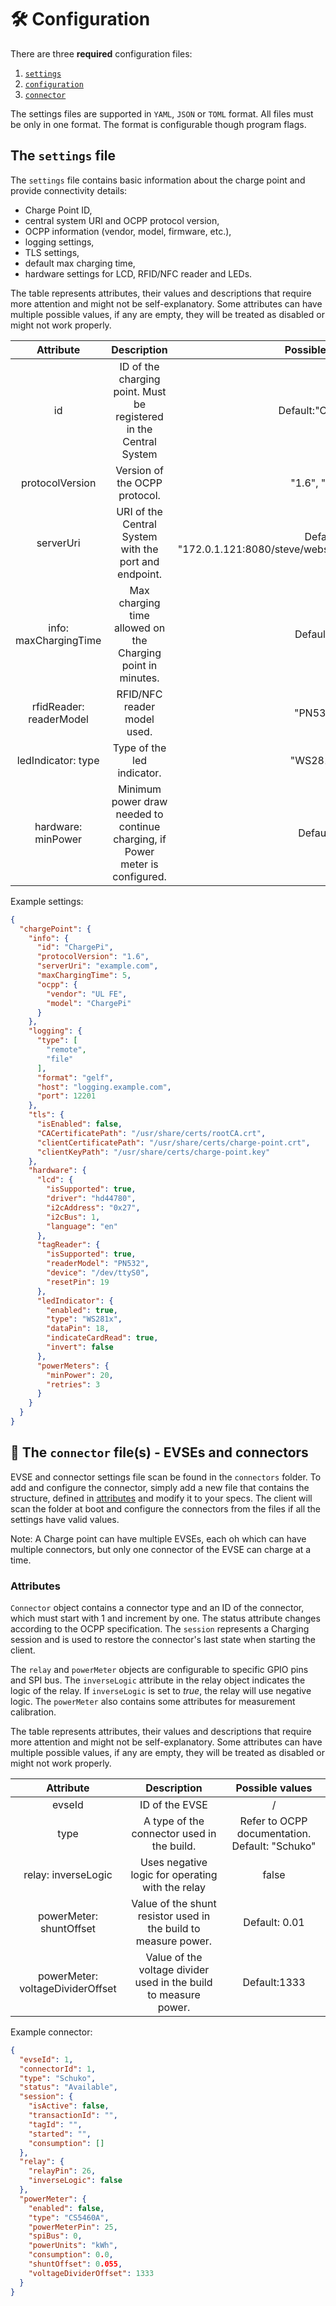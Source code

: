 # 🛠️ Configuration

There are three **required** configuration files:

1. [`settings`](../../configs/settings.json)
2. [`configuration`](../../configs/configuration.json)
3. [`connector`](../../configs/connectors/connector-1.json)

The settings files are supported in `YAML`, `JSON` or `TOML` format. All files must be only in one format. The format is
configurable though program flags.

## The `settings` file

The `settings` file contains basic information about the charge point and provide connectivity details:

- Charge Point ID,
- central system URI and OCPP protocol version,
- OCPP information (vendor, model, firmware, etc.),
- logging settings,
- TLS settings,
- default max charging time,
- hardware settings for LCD, RFID/NFC reader and LEDs.

The table represents attributes, their values and descriptions that require more attention and might not be
self-explanatory. Some attributes can have multiple possible values, if any are empty, they will be treated as disabled
or might not work properly.

|        Attribute        |                                  Description                                  |                         Possible values                          | 
|:-----------------------:|:-----------------------------------------------------------------------------:|:----------------------------------------------------------------:|
|           id            |      ID of the charging point. Must be registered in the Central System       |                        Default:"ChargePi"                        |
|     protocolVersion     |                         Version of the OCPP protocol.                         |                          "1.6", "2.0.1"                          |
|        serverUri        |             URI of the Central System with the port and endpoint.             | Default: "172.0.1.121:8080/steve/websocket/CentralSystemService" |
|  info: maxChargingTime  |          Max charging time allowed on the Charging point in minutes.          |                           Default:180                            |
| rfidReader: readerModel |                          RFID/NFC reader model used.                          |                           "PN532", ""                            | 
|   ledIndicator: type    |                          Type of the led indicator.                           |                           "WS281x", ""                           |
|   hardware: minPower    | Minimum power draw needed to continue charging, if Power meter is configured. |                            Default:20                            |

Example settings:

```json
{
  "chargePoint": {
    "info": {
      "id": "ChargePi",
      "protocolVersion": "1.6",
      "serverUri": "example.com",
      "maxChargingTime": 5,
      "ocpp": {
        "vendor": "UL FE",
        "model": "ChargePi"
      }
    },
    "logging": {
      "type": [
        "remote",
        "file"
      ],
      "format": "gelf",
      "host": "logging.example.com",
      "port": 12201
    },
    "tls": {
      "isEnabled": false,
      "CACertificatePath": "/usr/share/certs/rootCA.crt",
      "clientCertificatePath": "/usr/share/certs/charge-point.crt",
      "clientKeyPath": "/usr/share/certs/charge-point.key"
    },
    "hardware": {
      "lcd": {
        "isSupported": true,
        "driver": "hd44780",
        "i2cAddress": "0x27",
        "i2cBus": 1,
        "language": "en"
      },
      "tagReader": {
        "isSupported": true,
        "readerModel": "PN532",
        "device": "/dev/ttyS0",
        "resetPin": 19
      },
      "ledIndicator": {
        "enabled": true,
        "type": "WS281x",
        "dataPin": 18,
        "indicateCardRead": true,
        "invert": false
      },
      "powerMeters": {
        "minPower": 20,
        "retries": 3
      }
    }
  }
}
```

## 🔌 The `connector` file(s) - EVSEs and connectors

EVSE and connector settings file scan be found in the `connectors` folder. To add and configure the connector, simply
add a new file that contains the structure, defined in [attributes](#attributes) and modify it to your specs. The client
will scan the folder at boot and configure the connectors from the files if all the settings have valid values.

Note: A Charge point can have multiple EVSEs, each oh which can have multiple connectors, but only one connector of the
EVSE can charge at a time.

### Attributes

`Connector` object contains a connector type and an ID of the connector, which must start with 1 and increment by one.
The status attribute changes according to the OCPP specification. The `session` represents a Charging session and is
used to restore the connector's last state when starting the client.

The `relay` and `powerMeter` objects are configurable to specific GPIO pins and SPI bus. The `inverseLogic` attribute in
the relay object indicates the logic of the relay. If `inverseLogic` is set to _true_, the relay will use negative
logic. The `powerMeter` also contains some attributes for measurement calibration.

The table represents attributes, their values and descriptions that require more attention and might not be
self-explanatory. Some attributes can have multiple possible values, if any are empty, they will be treated as disabled
or might not work properly.

|            Attribute             |                           Description                            |                Possible values                 | 
|:--------------------------------:|:----------------------------------------------------------------:|:----------------------------------------------:|
|              evseId              |                          ID of the EVSE                          |                       /                        |
|               type               |            A type of the connector used in the build.            | Refer to OCPP documentation. Default: "Schuko" |
|       relay: inverseLogic        |         Uses negative logic for operating with the relay         |                     false                      | 
|     powerMeter: shuntOffset      | Value of the shunt resistor used in the build to measure power.  |                 Default: 0.01                  | 
| powerMeter: voltageDividerOffset | Value of the voltage divider used in the build to measure power. |                  Default:1333                  |

Example connector:

```json
{
  "evseId": 1,
  "connectorId": 1,
  "type": "Schuko",
  "status": "Available",
  "session": {
    "isActive": false,
    "transactionId": "",
    "tagId": "",
    "started": "",
    "consumption": []
  },
  "relay": {
    "relayPin": 26,
    "inverseLogic": false
  },
  "powerMeter": {
    "enabled": false,
    "type": "CS5460A",
    "powerMeterPin": 25,
    "spiBus": 0,
    "powerUnits": "kWh",
    "consumption": 0.0,
    "shuntOffset": 0.055,
    "voltageDividerOffset": 1333
  }
}
```